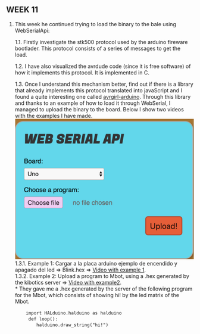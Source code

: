 ## WEEK 11

1. This week he continued trying to load the binary to the bale using WebSerialApi:
   
    1.1. Firstly investigate the stk500 protocol used by the arduino fireware bootlader. This protocol consists of a series of messages to get the load.   
    
    1.2. I have also visualized the avrdude code (since it is free software) of how it implements this protocol. It is implemented in C.
    
    1.3. Once I understand this mechanism better, find out if there is a library that already implements this protocol translated into javaScript and I found a quite interesting one called [avrgirl-arduino](https://github.com/noopkat/avrgirl-arduino). Through this library and thanks to an example of how to load it through WebSerial, I managed to upload the binary to the board. Below I show two videos with the examples I have made.   
         ![Web](https://raw.githubusercontent.com/dvalladaresv/TFG_David_Valladares/master/assets/Webv1.png)   
         1.3.1. Example 1: Cargar a la placa arduino ejemplo de encendido y apagado del led => Blink.hex => [Video with example 1](https://youtu.be/Yr9rwSqcTbE).  
         1.3.2. Example 2: Upload a program to Mbot, using a .hex generated by the kibotics server => [Video with example2](https://youtu.be/YLt0hx1vMHc).  
                 * They gave me a .hex generated by the server of the following program for the Mbot, which consists of showing hi! by the led matrix of the Mbot.   
    ~~~
        import HALduino.halduino as halduino
         def loop():
            halduino.draw_string("hi!")
    ~~~
                
     
     

        
    
